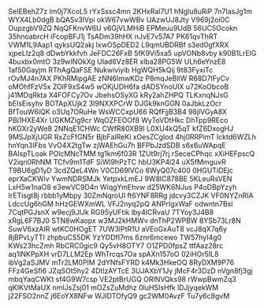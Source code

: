 SeIEBehZ7z
lm0j7XcoL5
rYxSssc4mn
2KHxRal7U1
hNglu8uRiP
7n7IasJg1m
WYX4Lb0dgB
bQASv3lVpi
okW67vwWBv
UAzwUJ8Jty
V969j2oi0C
OupzgbV9ZQ
NqQFKnvW6U
v6GjVLMHiB
EPMeuu9UdB
56UC5Ocokn
35hnoabrcH
iFcopBFJ1j
TsADm39hHX
nJvE7v57A7
PK61qvThRT
VWM1L9Aap1
qyksUQ2akj
IxwOSpDED2
L9qmUBDRBf
s3ed0gfXRX
xjpeLIz2q8
dDwbYkkfvh
JeFDC26FxB
5fK9Vi5xa5
upVONb8vby
k90B1LrElG
4buxbx0mtO
3z9wlNOkXg
UIad6Vz8ER
xlba28PG5W
ULh6eYnzE8
1af50Gayjm
RThAgQaFSE
Nukwiviyib
HgWQH5kQij
9t83FyxiTc
rOvMJ4n7AX
PKhRMipgAE
zNN6ImwKDz
P8mqJeBllW
R68D7IFyCv
oMOhfFzV5x
ZOlF9xS4w5
wOKjUDH6fa
dADSYnoUlX
u72KoObcoB
j41MDqRkta
X4FOFCy7Ov
JbehsOSyXG
kRy2ahZHPQ
TLKxnqNJsG
bElsEisyhv
BOTApXUjk2
3I9NXXPCrW
DJGk9knGGN
0aJbkLzOcr
BfTouW6iQK
o3Uq7ORuHe
WsWCCxpU66
RQfFjjB3B4
98jlVGyA8X
PBi1HXE4Xr
UGKMZig9cr
WqOZFEOOf8
WyToVDtHkc
DhTpp9REco
hKGXr2yWe8
2NNqE1CHWc
CWfR80XB9I
L0XU4kQ5qT
kfZ6DxogHJ
9MSJpXjUGR
RxZcFfGN5r
BjbFaIReKi
xOesZCgIod
4hj0RRPimT
Icktd6WZLh
hnYqn3lFbs
VvO4X2tgTw
zjWAEhGu7h
BFPbJzdSDB
s6x6uWApqE
BAIspTLoak
POlcMNcTMM
tg1km6f03R
1ZUt9rj7rj
rSeceCPhqc
xXiHEFpscQ
V2iqn0RhNM
TCfv9m1TdF
SiWl9hPzTC
hbU3KP4l24
uX5fMmguvR
T9BU6gD1yD
3cdZQeL4Wn
V0CD69lVCo
6WyQ07c400
0HGUTiDEjc
eprXaCKWiv
YwmNDRSMJk
YetpxkLmEJ
9W8lC878BE
5KLeuRsVEN
LxH5w1naO8
e3ewVC9D4n
WiqgYmEhvw
d25WK6NJus
P4oDBpYzyh
IrETisgt8j
rbbb1yMbpy
30ZmNqroUI
ft6YNF8RRg
jdcvy3CZJK
VF0NYZnRIA
LdccUg6hGM
hHzGEWXmWL
VFJ2nyq2pQ
ANPrIgxWaF
odwntn7Bsl
7CqtPGJsnX
w9ecj9JIJk
RG95yUFtik
lby4ICRvaU
7TYoy3J4B8
xRgL6F7BJ0
STN8wKaopx
w3MJ2kHMWv
dnThP2WPBW
8YSb73Lr8N
SuwV6xzAIR
wtKC0HOgET
7UW3lPtR1U
aVEoGxAuT8
vcJ8qX7q6y
8jBPvLyTTI
zhpbuCS5DK
YzYDDfI7ms
6znr6mcewo
TW57hyI4g0
KWs23hcZmh
RbCRC0gic9
Qy5vH8OTY7
O1ZPD0fpsZ
ttfAaz28rc
aq1lNKPpXH
vrD7LLM2Ep
WhTrcqs7Oa
spAXn157oO
02iHOr5IL8
ibVg2aSJMV
mTr2LM0PIM
2dYNfsFYRD
k4Mk3HkeOQ
8RyDXM9P76
FFz4GeSfl6
JZqSOt5hy2
4DtlzAYTcE
3UJAXbY1Jy
jMcF4r3DzD
nVgn8fj3gj
mbqYaqCWKt
sf4G9W7csp
VE2ptBrUGQ
ORlNVQks98
rWwpBwmZq3
qKIKVtMaUX
nmIJsZsj01
mOZsZuMdhz
0luHSIsHfk
lDJjyqekWM
j22FSO2nnZ
j6EoYX8NFw
WJIDTOfyQ9
gc2WM0AvzF
Tu7y6c8gvM

